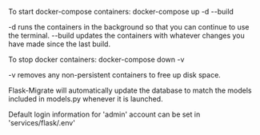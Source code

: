 To start docker-compose containers:
docker-compose up -d --build

-d runs the containers in the background so that you can continue to use the terminal.
--build updates the containers with whatever changes you have made since the last build.


To stop docker containers:
docker-compose down -v

-v removes any non-persistent containers to free up disk space.

Flask-Migrate will automatically update the database to match the models included in models.py whenever it is launched.

Default login information for 'admin' account can be set in 'services/flask/.env'
